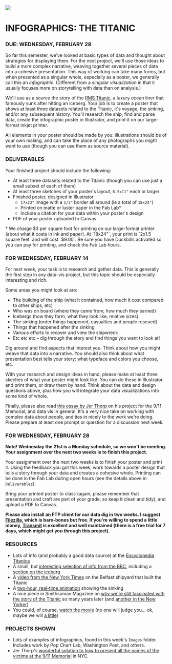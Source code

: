 ![](https://raw.githubusercontent.com/jeffThompson/DataVisualization/master/Images/Week04_InfographicsAndStorytelling/TitanicInCobhHarbour_1912.jpg)

INFOGRAPHICS: THE TITANIC
====

### DUE: WEDNESDAY, FEBRUARY 28  

So far this semester, we've looked at basic types of data and thought about strategies for displaying them. For the next project, we'll use those ideas to build a more complex narrative, weaving together several pieces of data into a cohesive presentation. This way of working can take many forms, but when presented as a singular whole, especially as a poster, we generally call this an *infographic*. (Different from a singular *visualization* in that it usually focuses more on storytelling with data than on analysis.)

We'll use as a source the story of the [RMS Titanic](https://en.wikipedia.org/wiki/RMS_Titanic), a luxury ocean liner that famously sunk after hitting an iceberg. Your job is to create a poster that shows at least three datasets related to the Titanic, it's voyage, the sinking, and/or any subsequent history. You'll research the ship, find and parse data, create the infographic poster in Illustrator, and print it on our large-format inkjet printer.

All elements in your poster should be made by you: illustrations should be of your own making, and can take the place of any photographs you might want to use (though you can use them as source material).

### DELIVERABLES  
Your finished project should include the following:

* At least three datasets related to the Titanic (though you can use just a small subset of each of them)  
* At least three sketches of your poster's layout, `8.5x11"` each or larger  
* Finished poster, designed in Illustrator  
  * `17x23"` image with a `1/2"` border all around (ie a total of `18x24"`)  
  * Printed on matte or luster paper in the Fab Lab*  
  * Include a citation for your data within your poster's design  
* PDF of your poster uploaded to Canvas  

\* We charge $3 per square foot for printing on our large-format printer (about what it costs in ink and paper). At `18x24"`, your print is `2x1.5 square feet` and will cost `$9.00`. Be sure you have Duckbills activated so you can pay for printing, and check the Fab Lab hours.

### FOR WEDNESDAY, FEBRUARY 14  
For next week, your task is to research and gather data. This is generally the first step in any data-vis project, but this topic should be especially interesting and rich.

Some areas you might look at are:  
* The building of the ship (what it contained, how much it cost compared to other ships, etc)  
* Who was on board (where they came from, how much they earned)  
* Icebergs (how they form, what they look like, relative sizes)  
* The sinking (order things happened, casualties and people rescued)  
* Things that happened after the sinking  
* Various efforts to recover and view the shipwreck  
* Etc etc etc – dig through the story and find things you want to look at!  

Dig around and find aspects that interest you. Think about how you might weave that data into a narrative. You should also think about what presentation best tells your story: what typeface and colors you choose, etc.

With your research and design ideas in hand, please make at least three skeches of what your poster might look like. You can do these in Illustrator and print them, or draw them by hand. Think about the data and design questions above, plus how you will integrate your data visualizations into some kind of whole.

Finally, please also read [this essay by Jer Thorp](https://hackernoon.com/you-say-data-i-say-system-54e84aa7a421) on his project for the 9/11 Memorial, and data vis in general. It's a very nice take on working with complex data about people, and ties in nicely to the work we're doing. Please prepare at least one prompt or question for a discussion next week.

### FOR WEDNESDAY, FEBRUARY 28  
**Note! Wednesday the 21st is a Monday schedule, so we won't be meeting. Your assignment over the next two weeks is to finish this project.**

Your assignment over the next two weeks is to finish your poster and print it. Using the feedback you got this week, work towards a poster design that tells a story through your data and creates a cohesive whole. Printing can be done in the Fab Lab during open hours (see the details above in `Deliverables`).

Bring your printed poster to class (again, please remember that presentation and craft are part of your grade, so keep it clean and tidy), and upload a PDF to Canvas.

**Please also install an FTP client for our data dig in two weeks. I suggest [Filezilla](https://filezilla-project.org/), which is bare-bones but free. If you're willing to spend a little money, [Transmit](https://panic.com/transmit/#download) is excellent and well maintained (there is a free trial for 7 days, which might get you through this project).**

### RESOURCES  

* Lots of info (and probably a good data source) at the [Encyclopedia Titanica](https://www.encyclopedia-titanica.org/)  
* A small, but [interesting selection of info from the BBC](http://www.bbc.co.uk/history/titanic), including a [section on the iceberg](http://www.bbc.co.uk/history/topics/iceberg_sank_titanic)  
* A [video from the New York Times](https://www.nytimes.com/video/movies/100000004393441/titanic-a-legend-born-in-belfast.html?rref=collection%2Ftimestopic%2FTitanic) on the Belfast shipyard that built the Titanic  
* A [two-hour, real-time animation](https://www.youtube.com/watch?v=rs9w5bgtJC8) showing the sinking  
* A nice piece in Smithsonian Magazine on [why we're still fascinated with the story of the Titanic](https://www.smithsonianmag.com/history/why-the-titanic-still-fascinates-us-98137822/) so many years later (and [another in the New Yorker](https://www.newyorker.com/magazine/2012/04/16/unsinkable-3))  
* You could, of course, [watch the movie](https://thepiratebay.org/torrent/7108477/Titanic_(1997)_720p_HDTV_x264-_1.07GB_-YIFY) (no one will judge you... ok, maybe we will [a little](https://giphy.com/gifs/titanic-wine-76IGroXQrfTQk/fullscreen))  

### PROJECTS SHOWN  

* Lots of examples of infographics, found in this week's `Images` folder. Includes work by Pop Chart Lab, Washington Post, and others.  
* Jer Thorp's [wonderful solution to how to present all the names of the victims at the 9/11 Memorial](http://blog.blprnt.com/blog/blprnt/all-the-names) in NYC.  

